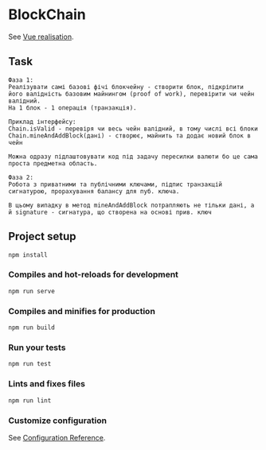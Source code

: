 # BlockChain
See [Vue realisation](https://ba-blockchain.netlify.com).

## Task
```
Фаза 1:
Реалізувати самі базові фічі блокчейну - створити блок, підкріпити його валідність базовим майнингом (proof of work), перевірити чи чейн валідний.
На 1 блок - 1 операція (транзакція).

Приклад інтерфейсу:
Chain.isValid - перевіря чи весь чейн валідний, в тому числі всі блоки
Chain.mineAndAddBlock(дані) - створює, майнить та додає новий блок в чейн

Можна одразу підлаштовувати код під задачу пересилки валюти бо це сама проста предметна область.

Фаза 2:
Робота з приватними та публічними ключами, підпис транзакцій сигнатурою, прорахування балансу для пуб. ключа.

В цьому випадку в метод mineAndAddBlock потрапляють не тільки дані, а й signature - сигнатура, що створена на основі прив. ключ
```

## Project setup
```
npm install
```

### Compiles and hot-reloads for development
```
npm run serve
```

### Compiles and minifies for production
```
npm run build
```

### Run your tests
```
npm run test
```

### Lints and fixes files
```
npm run lint
```

### Customize configuration
See [Configuration Reference](https://cli.vuejs.org/config/).
